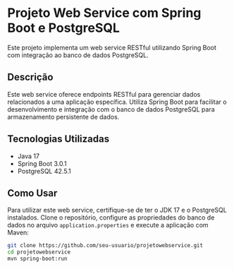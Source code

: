 # Projeto Web Service com Spring Boot e PostgreSQL

Este projeto implementa um web service RESTful utilizando Spring Boot com integração ao banco de dados PostgreSQL.

## Descrição

Este web service oferece endpoints RESTful para gerenciar dados relacionados a uma aplicação específica. Utiliza Spring Boot para facilitar o desenvolvimento e integração com o banco de dados PostgreSQL para armazenamento persistente de dados.

## Tecnologias Utilizadas

- Java 17
- Spring Boot 3.0.1
- PostgreSQL 42.5.1

## Como Usar

Para utilizar este web service, certifique-se de ter o JDK 17 e o PostgreSQL instalados. Clone o repositório, configure as propriedades do banco de dados no arquivo `application.properties` e execute a aplicação com Maven:

```bash
git clone https://github.com/seu-usuario/projetowebservice.git
cd projetowebservice
mvn spring-boot:run
